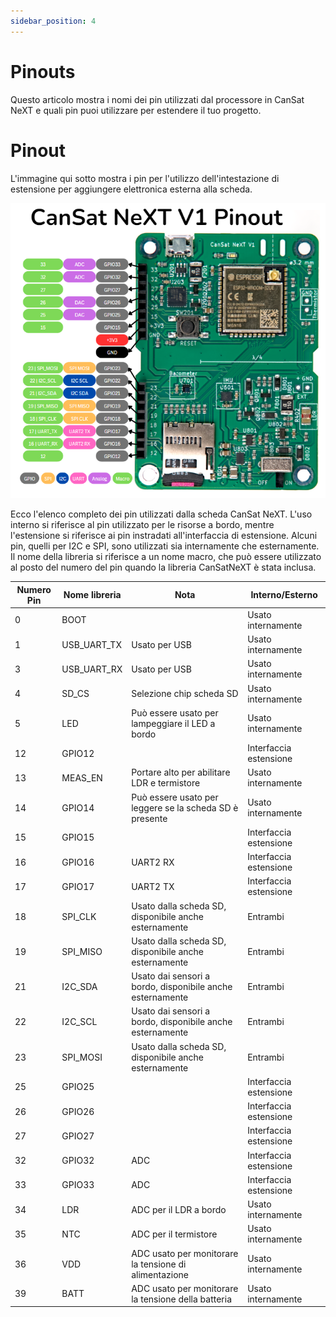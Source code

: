 ```yaml
---
sidebar_position: 4
---
```


# Pinouts

Questo articolo mostra i nomi dei pin utilizzati dal processore in CanSat NeXT e quali pin puoi utilizzare per estendere il tuo progetto.

# Pinout

L'immagine qui sotto mostra i pin per l'utilizzo dell'intestazione di estensione per aggiungere elettronica esterna alla scheda.

![Pinout della scheda CanSat NeXT](./img/pinout.png)

Ecco l'elenco completo dei pin utilizzati dalla scheda CanSat NeXT. L'uso interno si riferisce al pin utilizzato per le risorse a bordo, mentre l'estensione si riferisce ai pin instradati all'interfaccia di estensione. Alcuni pin, quelli per I2C e SPI, sono utilizzati sia internamente che esternamente. Il nome della libreria si riferisce a un nome macro, che può essere utilizzato al posto del numero del pin quando la libreria CanSatNeXT è stata inclusa.

| Numero Pin | Nome libreria | Nota                                                   | Interno/Esterno     |
|------------|---------------|--------------------------------------------------------|---------------------|
|          0 | BOOT          |                                                        | Usato internamente  |
|          1 | USB_UART_TX   | Usato per USB                                          | Usato internamente  |
|          3 | USB_UART_RX   | Usato per USB                                          | Usato internamente  |
|          4 | SD_CS         | Selezione chip scheda SD                               | Usato internamente  |
|          5 | LED           | Può essere usato per lampeggiare il LED a bordo        | Usato internamente  |
|         12 | GPIO12        |                                                        | Interfaccia estensione |
|         13 | MEAS_EN       | Portare alto per abilitare LDR e termistore            | Usato internamente  |
|         14 | GPIO14        | Può essere usato per leggere se la scheda SD è presente | Usato internamente  |
|         15 | GPIO15        |                                                        | Interfaccia estensione |
|         16 | GPIO16        | UART2 RX                                               | Interfaccia estensione |
|         17 | GPIO17        | UART2 TX                                               | Interfaccia estensione |
|         18 | SPI_CLK       | Usato dalla scheda SD, disponibile anche esternamente  | Entrambi            |
|         19 | SPI_MISO      | Usato dalla scheda SD, disponibile anche esternamente  | Entrambi            |
|         21 | I2C_SDA       | Usato dai sensori a bordo, disponibile anche esternamente | Entrambi            |
|         22 | I2C_SCL       | Usato dai sensori a bordo, disponibile anche esternamente | Entrambi            |
|         23 | SPI_MOSI      | Usato dalla scheda SD, disponibile anche esternamente  | Entrambi            |
|         25 | GPIO25        |                                                        | Interfaccia estensione |
|         26 | GPIO26        |                                                        | Interfaccia estensione |
|         27 | GPIO27        |                                                        | Interfaccia estensione |
|         32 | GPIO32        | ADC                                                    | Interfaccia estensione |
|         33 | GPIO33        | ADC                                                    | Interfaccia estensione |
|         34 | LDR           | ADC per il LDR a bordo                                 | Usato internamente  |
|         35 | NTC           | ADC per il termistore                                  | Usato internamente  |
|         36 | VDD           | ADC usato per monitorare la tensione di alimentazione  | Usato internamente  |
|         39 | BATT          | ADC usato per monitorare la tensione della batteria    | Usato internamente  |